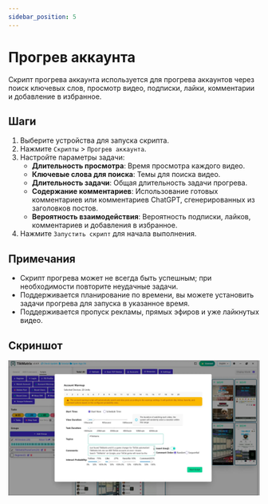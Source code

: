 ```yaml
---
sidebar_position: 5
---
```


# Прогрев аккаунта

Скрипт прогрева аккаунта используется для прогрева аккаунтов через поиск ключевых слов, просмотр видео, подписки, лайки, комментарии и добавление в избранное.

## Шаги

1. Выберите устройства для запуска скрипта.
2. Нажмите `Скрипты` > `Прогрев аккаунта`.
3. Настройте параметры задачи:
   - **Длительность просмотра**: Время просмотра каждого видео.
   - **Ключевые слова для поиска**: Темы для поиска видео.
   - **Длительность задачи**: Общая длительность задачи прогрева.
   - **Содержание комментариев**: Использование готовых комментариев или комментариев ChatGPT, сгенерированных из заголовков постов.
   - **Вероятность взаимодействия**: Вероятность подписки, лайков, комментариев и добавления в избранное.
4. Нажмите `Запустить скрипт` для начала выполнения.

## Примечания

- Скрипт прогрева может не всегда быть успешным; при необходимости повторите неудачные задачи.
- Поддерживается планирование по времени, вы можете установить задачи прогрева для запуска в указанное время.
- Поддерживается пропуск рекламы, прямых эфиров и уже лайкнутых видео.

## Скриншот

![Прогрев](../img/warmup.webp)
